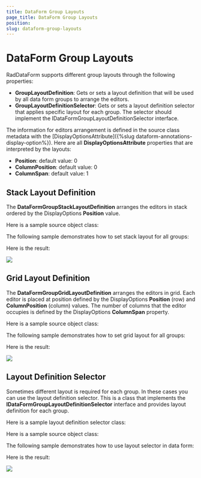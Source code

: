 ```yaml
---
title: DataForm Group Layouts
page_title: DataForm Group Layouts
position:  
slug: dataform-group-layouts
---
```


# DataForm Group Layouts

RadDataForm supports different group layouts through the following properties:

- **GroupLayoutDefinition**: Gets or sets a layout definition that will be used by all data form groups to arrange the editors.
- **GroupLayoutDefinitionSelector**: Gets or sets a layout definition selector that applies specific layout for each group. The selector should implement the IDataFormGroupLayoutDefinitionSelector interface.

The information for editors arrangement is defined in the source class metadata with the [DisplayOptionsAttribute]({%slug dataform-annotations-display-option%}). Here are all **DisplayOptionsAttribute** properties that are interpreted by the layouts:

- **Position**: default value: 0
- **ColumnPosition**: default value: 0
- **ColumnSpan**: default value: 1

 
## Stack Layout Definition

The **DataFormGroupStackLayoutDefinition** arranges the editors in stack ordered by the DisplayOptions **Position** value.

Here is a sample source object class:

<snippet id='dataform-stacklayouts-stacklayout-sourceitem'/>

The following sample demonstrates how to set stack layout for all groups:

<snippet id='dataform-grouplayouts-stacklayout-xaml'/>
<snippet id='dataform-grouplayouts-stacklayout-csharp'/>

Here is the result:

![](images/)

## Grid Layout Definition

The **DataFormGroupGridLayoutDefinition** arranges the editors in grid. Each editor is placed at position defined by the DisplayOptions **Position** (row) and **ColumnPosition** (column) values. The number of columns that the editor occupies is defined by the DisplayOptions **ColumnSpan** property.

Here is a sample source object class:

<snippet id='dataform-grouplayouts-gridlayout-sourceitem'/>

The following sample demonstrates how to set grid layout for all groups:

<snippet id='dataform-grouplayouts-gridlayout-xaml'/>
<snippet id='dataform-grouplayouts-gridlayout-csharp'/>

Here is the result:

![](images/)

## Layout Definition Selector

Sometimes different layout is required for each group. In these cases you can use the layout definition selector. This is a class that implements the **IDataFormGroupLayoutDefinitionSelector** interface and provides layout definition for each group.

Here is a sample layout definition selector class:

<snippet id='dataform-grouplayouts-layoutselector-selector'/>

Here is a sample source object class:

<snippet id='dataform-grouplayouts-stacklayout-sourceitem'/>

The following sample demonstrates how to use layout selector in data form:

<snippet id='dataform-grouplayouts-stacklayout-xaml'/>
<snippet id='dataform-grouplayouts-stacklayout-csharp'/>

Here is the result:

![](images/)